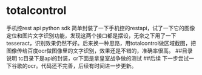 # totalcontrol
手机控rest api python sdk
简单封装了一下手机控的restapi，试了一下它的图像定位和图片文字识别功能，发现这两个接口都是摆设，无奈之下用了一下tesseract，识别效果仍然不好。后来换一种思路，用totalcontrol做区域截图，把图像传给百度ocr做图像里的文字识别，效果还是不错的，准确率很高。
##目录说明
tc目录下是api的封装，cr下面是拿皇室战争做的测试
##后续
下一步尝试一下谷歌的ocr。代码还不完善，后续有时间进一步更新。
